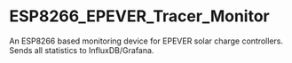 # ESP8266_EPEVER_Tracer_Monitor
An ESP8266 based monitoring device for EPEVER solar charge controllers. Sends all statistics to InfluxDB/Grafana.
